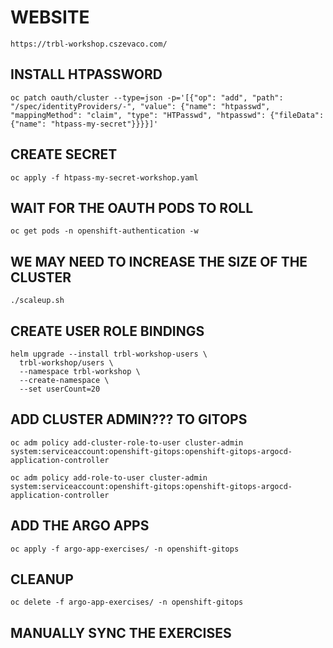 # WEBSITE

``` https://trbl-workshop.cszevaco.com/ ```

## INSTALL HTPASSWORD
```oc patch oauth/cluster --type=json -p='[{"op": "add", "path": "/spec/identityProviders/-", "value": {"name": "htpasswd", "mappingMethod": "claim", "type": "HTPasswd", "htpasswd": {"fileData": {"name": "htpass-my-secret"}}}}]'```

## CREATE SECRET
```oc apply -f htpass-my-secret-workshop.yaml```

## WAIT FOR THE OAUTH PODS TO ROLL
```oc get pods -n openshift-authentication -w```

## WE MAY NEED TO INCREASE THE SIZE OF THE CLUSTER
```./scaleup.sh```

## CREATE USER ROLE BINDINGS
```
helm upgrade --install trbl-workshop-users \
  trbl-workshop/users \
  --namespace trbl-workshop \
  --create-namespace \
  --set userCount=20
```
## ADD CLUSTER ADMIN??? TO GITOPS
```
oc adm policy add-cluster-role-to-user cluster-admin system:serviceaccount:openshift-gitops:openshift-gitops-argocd-application-controller

oc adm policy add-role-to-user cluster-admin system:serviceaccount:openshift-gitops:openshift-gitops-argocd-application-controller
```

## ADD THE ARGO APPS
``` oc apply -f argo-app-exercises/ -n openshift-gitops ```

## CLEANUP
```
oc delete -f argo-app-exercises/ -n openshift-gitops
```

## MANUALLY SYNC THE EXERCISES